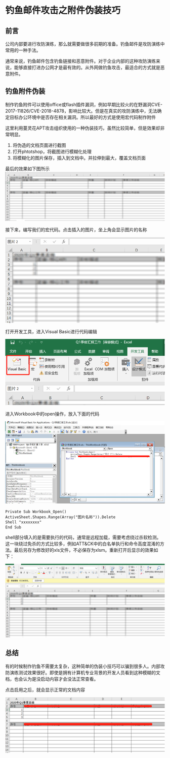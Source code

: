 # 钓鱼邮件攻击之附件伪装技巧


## 前言

公司内部要进行攻防演练，那么就需要做很多前期的准备。钓鱼邮件是攻防演练中常用的一种手法。

通常来说，钓鱼邮件包含钓鱼链接和恶意附件。对于企业内部的这种攻防演练来说，能够直接打进办公网才是最有效的。从外网做钓鱼攻击，最适合的方式就是恶意附件。

## 钓鱼附件伪装

制作钓鱼附件可以使用office或flash插件漏洞，例如早期比较火的在野漏洞CVE-2017-11826/CVE-2018-4878，影响比较大。但是在真实的攻防演练中，无法确定目标办公环境中是否存在相关漏洞。所以最好的方式是使用宏代码制作附件

这里利用蔓灵花APT攻击组织使用的一种伪装技巧，虽然比较简单，但是效果却非常明显。

1. 将伪造的文档页面进行截图
2. 打开phtotshop，将截图进行模糊化处理
3. 将模糊化的图片保存，插入到文档中。并拉伸到最大，覆盖文档页面

最后的效果如下图所示
![1.png](https://raw.githubusercontent.com/Ns1ookup/ns1ookup.github.io/master/_posts/fishing/1.png)

接下来，编写我们的宏代码。点击插入的图片，坐上角会显示图片的名称

![2.png](https://raw.githubusercontent.com/Ns1ookup/ns1ookup.github.io/master/_posts/fishing/2.png)

打开开发工具，进入Visual Basic进行代码编辑

![3.png](https://raw.githubusercontent.com/Ns1ookup/ns1ookup.github.io/master/_posts/fishing/3.png)

进入Workbook中的open操作，放入下面的代码

![4.png](https://raw.githubusercontent.com/Ns1ookup/ns1ookup.github.io/master/_posts/fishing/4.png)

    Private Sub Workbook_Open()
    ActiveSheet.Shapes.Range(Array("图片名称")).Delete
    Shell "xxxxxxxx"
    End Sub

shell部分填入的是需要执行的代码，通常是远程加载，需要考虑绕过杀软检测。这一块绕过免杀的方式比较多，例如ATT&CK中的白名单执行和命令高度混淆的方法。最后另存为修改好的xls文件，不必保存为xlsm。重新打开后显示的效果如下：

![5.png](https://raw.githubusercontent.com/Ns1ookup/ns1ookup.github.io/master/_posts/fishing/5.png)

## 总结

有的时候制作钓鱼不需要太复杂，这种简单的伪装小技巧可以骗到很多人。内部攻防演练测试效果很好。即使是拥有计算机专业背景的开发人员看到这种模糊的文档，也会认为是没启动内容才会没法正常查看。

点击启用之后，就会显示正常的文档内容

![6.png](https://raw.githubusercontent.com/Ns1ookup/ns1ookup.github.io/master/_posts/fishing/6.png)
